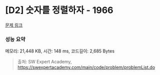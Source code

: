 # [D2] 숫자를 정렬하자 - 1966 

[문제 링크](https://swexpertacademy.com/main/code/problem/problemDetail.do?contestProbId=AV5PrmyKAWEDFAUq) 

### 성능 요약

메모리: 21,448 KB, 시간: 148 ms, 코드길이: 2,685 Bytes



> 출처: SW Expert Academy, https://swexpertacademy.com/main/code/problem/problemList.do